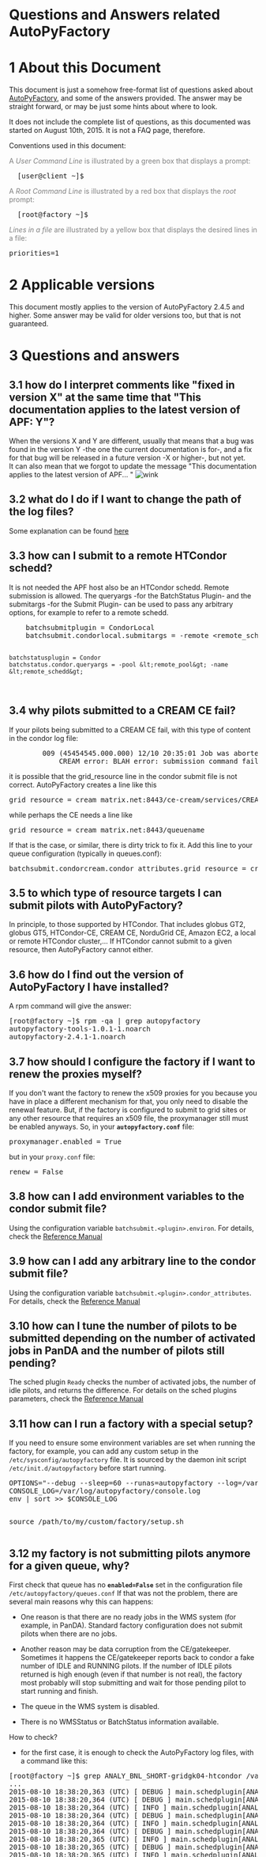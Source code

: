 </div>
<br>
<br>
<br>
<br>
<br>
<br>
<br>
<br>
<br>
<br>
<p />
<h1><a name="Questions_and_Answers_related_Au"></a>  Questions and Answers related AutoPyFactory </h1>


<p />
<h1><a name="1_About_this_Document"></a> 1  About this Document </h1>
<p />
This document is just a somehow free-format list of questions asked about <a href="../index.html" class="twikiLink">AutoPyFactory</a>, and some of the answers provided. 
The answer may be straight forward, or may be just some hints about where to look.
<p />
It does not include the complete list of questions, as this documented was started on August 10th, 2015. 
It is not a FAQ page, therefore.
<p />
<p />
Conventions used in this document:
<p />
<p />
<font color="#808080">A <i>User Command Line</i> is illustrated by a green box that displays a prompt:</font>
<p />
<pre class="screen">
  [user@client ~]$
</pre>
<p />
<font color="#808080">A <i>Root Command Line</i> is illustrated by a red box that displays the <em>root</em> prompt:</font>
<p />
<pre class="rootscreen">
  [root@factory ~]$
</pre>
<p />
<font color="#808080"><i>Lines in a file</i> are illustrated by a yellow box that displays the desired lines in a file:</font>
<pre class="file">
priorities=1
</pre>
<p />
<p />
<h1><a name="2_Applicable_versions"></a> 2  Applicable versions </h1>
This document mostly applies to the version of AutoPyFactory 2.4.5 and higher. Some answer may be valid for older versions too, but that is not guaranteed. 
<p />
<h1><a name="3_Questions_and_answers"></a> 3  Questions and answers </h1>
<p />
<!--
<p />
Maybe we need an entry on "condor configuration" ???
<p />
-->
<p />
<h2 class="twikinetRoundedAttachments"><span class="twikinetHeader"><a name="3_1_how_do_I_interpret_comments"></a> 3.1  how do I interpret comments like "fixed in version X" at the same time that "This documentation applies to the latest version of APF: Y"? </span></h2>
<p />
When the versions X and Y are different, usually that means that a bug was found in the version Y -the one the current documentation is for-, 
and a fix for that bug will be released in a future version -X or higher-, but not yet. 
<br>
It can also mean that we forgot to update the message "This documentation applies to the latest version of APF... " <img src="https://twiki.grid.iu.edu/twiki/pub/TWiki/SmiliesPlugin/wink.gif" alt="wink" title="wink" border="0" /> 
<p />
<h2 class="twikinetRoundedAttachments"><span class="twikinetHeader"><a name="3_2_what_do_I_do_if_I_want_to_ch"></a> 3.2  what do I do if I want to change the path of the log files? </span></h2>
<p />
Some explanation can be found <a href="AutoPyFactoryConfiguration.html#5_2_logrotation" target="_top">here</a> 
<p />
<h2 class="twikinetRoundedAttachments"><span class="twikinetHeader"><a name="3_3_how_can_I_submit_to_a_remote"></a> 3.3  how can I submit to a remote HTCondor schedd? </span></h2>
<p />
It is not needed the APF host also be an HTCondor schedd. 
Remote submission is allowed. 
The queryargs -for the BatchStatus Plugin- and the submitargs -for the Submit Plugin- can be used to pass any arbitrary options, for example to refer to a remote schedd.
<p />
<pre class="file">
    batchsubmitplugin = CondorLocal
    batchsubmit.condorlocal.submitargs = -remote &lt;remote_schedd&gt;:&lt;port&gt;
 
    batchstatusplugin = Condor
    batchstatus.condor.queryargs = -pool &lt;remote_pool&gt; -name &lt;remote_schedd&gt;
</pre>
<p />
<p />
<h2 class="twikinetRoundedAttachments"><span class="twikinetHeader"><a name="3_4_why_pilots_submitted_to_a_CR"></a> 3.4  why pilots submitted to a CREAM CE fail? </span></h2>
<p />
If your pilots being submitted to a CREAM CE fail, with this type of content in the condor log file:
<p />
<pre class="file">
        009 (45454545.000.000) 12/10 20:35:01 Job was aborted by the user.
            CREAM error: BLAH error: submission command failed (exit code = 1) (stdout:) (stderr:) N/A (jobId = CREAM123456789)
</pre>
<p />
it is possible that the grid_resource line in the condor submit file is not correct. 
AutoPyFactory creates a line like this
<p />
<pre class="file">
grid_resource = cream matrix.net:8443/ce-cream/services/CREAM2 pbs queuename
</pre>
<p />
while perhaps the CE needs a line like
<p />
<pre class="file">
grid_resource = cream matrix.net:8443/queuename
</pre>
<p />
If that is the case, or similar, there is dirty trick to fix it. Add this line to your queue configuration (typically in queues.conf):
<p />
<pre class="file">
batchsubmit.condorcream.condor_attributes.grid_resource = cream matrix.net:8443/queuename
</pre>
<p />
<p />
<p />
<h2 class="twikinetRoundedAttachments"><span class="twikinetHeader"><a name="3_5_to_which_type_of_resource_ta"></a> 3.5  to which type of resource targets I can submit pilots with AutoPyFactory? </span></h2>
<p />
In principle, to those supported by HTCondor. That includes globus GT2, globus GT5, HTCondor-CE, CREAM CE, NorduGrid CE, Amazon EC2, a local or remote HTCondor cluster,...
If HTCondor cannot submit to a given resource, then AutoPyFactory cannot either.
<p />
<h2 class="twikinetRoundedAttachments"><span class="twikinetHeader"><a name="3_6_how_do_I_find_out_the_versio"></a> 3.6  how do I find out the version of AutoPyFactory I have installed? </span></h2>
<p />
A rpm command will give the answer:
<p />
<pre class="rootscreen">
[root@factory ~]$ rpm -qa | grep autopyfactory
autopyfactory-tools-1.0.1-1.noarch
autopyfactory-2.4.1-1.noarch
</pre>
<p />
<h2 class="twikinetRoundedAttachments"><span class="twikinetHeader"><a name="3_7_how_should_I_configure_the_f"></a> 3.7  how should I configure the factory if I want to renew the proxies myself? </span></h2>
<p />
If you don't want the factory to renew the x509 proxies for you because you have in place a different mechanism for that, you only need to disable the renewal feature. 
But, if the factory is configured to submit to grid sites or any other resource that requires an x509 file, the proxymanager still must be enabled anyways. 
So, in your <code><b>autopyfactory.conf</b></code> file:
<p />
<pre class="file">
proxymanager.enabled = True
</pre>
<p />
but in your <code>proxy.conf</code> file:
<pre class="file">
renew = False
</pre>
<p />
<h2 class="twikinetRoundedAttachments"><span class="twikinetHeader"><a name="3_8_how_can_I_add_environment_va"></a> 3.8  how can I add environment variables to the condor submit file? </span></h2>
<p />
Using the configuration variable <code>batchsubmit.&lt;plugin&gt;.environ</code>. 
For details, check the <a href="AutoPyFactoryReferenceManual.html#6_5_Batch_Submit_Plugin_variable" target="_top">Reference Manual</a>
<p />
<h2 class="twikinetRoundedAttachments"><span class="twikinetHeader"><a name="3_9_how_can_I_add_any_arbitrary"></a> 3.9  how can I add any arbitrary line to the condor submit file? </span></h2>
<p />
Using the configuration variable <code>batchsubmit.&lt;plugin&gt;.condor_attributes</code>. 
For details, check the <a href="AutoPyFactoryReferenceManual.html#6_5_Batch_Submit_Plugin_variable" target="_top">Reference Manual</a>
<p />
<p />
<h2 class="twikinetRoundedAttachments"><span class="twikinetHeader"><a name="3_10_how_can_I_tune_the_number_o"></a> 3.10  how can I tune the number of pilots to be submitted depending on the number of activated jobs in PanDA and the number of pilots still pending? </span></h2>
<p />
The sched plugin <code>Ready</code> checks the number of activated jobs, the number of idle pilots, and returns the difference. 
For details on the sched plugins parameters, check the <a href="AutoPyFactoryReferenceManual.html#6_4_Sched_Plugin_variables" target="_top">Reference Manual</a>
<p />
<h2 class="twikinetRoundedAttachments"><span class="twikinetHeader"><a name="3_11_how_can_I_run_a_factory_wit"></a> 3.11  how can I run a factory with a special setup? </span></h2>
<p />
If you need to ensure some environment variables are set when running the factory, for example, you can add any custom setup in the <code>/etc/sysconfig/autopyfactory</code> file. It is sourced by the daemon init script <code>/etc/init.d/autopyfactory</code> before start running.  
<p />
<pre class="file">
OPTIONS="--debug --sleep=60 --runas=autopyfactory --log=/var/log/autopyfactory/autopyfactory.log"
CONSOLE_LOG=/var/log/autopyfactory/console.log
env | sort >> $CONSOLE_LOG

source /path/to/my/custom/factory/setup.sh
</pre>
<p />
<h2 class="twikinetRoundedAttachments"><span class="twikinetHeader"><a name="3_12_my_factory_is_not_submittin"></a> 3.12  my factory is not submitting pilots anymore for a given queue, why? </span></h2>
<p />
First check that queue has no <code><b>enabled=False</b></code> set in the configuration file <code>/etc/autopyfactory/queues.conf</code>
If that was not the problem, there are several main reasons why this can happens:
<p /> <ul>
<li> One reason is that there are no ready jobs in the WMS system (for example, in PanDA). Standard factory configuration does not submit pilots when there are no jobs.  
</li></ul> 
<p /> <ul>
<li> Another reason may be data corruption from the CE/gatekeeper. Sometimes it happens the CE/gatekeeper reports back to condor a fake number of IDLE and RUNNING pilots. If the number of IDLE pilots returned is high enough (even if that number is not real), the factory most probably will stop submitting and wait for those pending pilot to start running and finish. 
</li></ul> 
<p /> <ul>
<li> The queue in the WMS system is disabled.
</li></ul> 
<p /> <ul>
<li> There is no WMSStatus or BatchStatus information available.
</li></ul> 
<p />
How to check?
<p /> <ul>
<li> for the first case, it is enough to check the AutoPyFactory log files, with a command like this:
</li></ul> 
<p />
<pre class="rootscreen">
[root@factory ~]$ grep ANALY_BNL_SHORT-gridgk04-htcondor /var/log/autopyfactory/autopyfactory.log | grep schedplugin
...
2015-08-10 18:38:20,363 (UTC) [ DEBUG ] main.schedplugin[ANALY_BNL_SHORT-gridgk04-htcondor] ReadySchedPlugin.py:34 calcSubmitNum(): Starting.
2015-08-10 18:38:20,364 (UTC) [ DEBUG ] main.schedplugin[ANALY_BNL_SHORT-gridgk04-htcondor] ReadySchedPlugin.py:60 _calc(): pending = 10 running = 17 offset = 0
2015-08-10 18:38:20,364 (UTC) [ INFO ] main.schedplugin[ANALY_BNL_SHORT-gridgk04-htcondor] ReadySchedPlugin.py:68 _calc(): input=0; activated=83; offset=0 pending=10; running=17; Return=73
2015-08-10 18:38:20,364 (UTC) [ DEBUG ] main.schedplugin[ANALY_BNL_SHORT-gridgk04-htcondor] ScaleSchedPlugin.py:31 calcSubmitNum(): Starting with n=73
2015-08-10 18:38:20,364 (UTC) [ INFO ] main.schedplugin[ANALY_BNL_SHORT-gridgk04-htcondor] ScaleSchedPlugin.py:36 calcSubmitNum(): Return=19
2015-08-10 18:38:20,364 (UTC) [ DEBUG ] main.schedplugin[ANALY_BNL_SHORT-gridgk04-htcondor] MaxPerCycleSchedPlugin.py:23 calcSubmitNum(): Starting with n=19
2015-08-10 18:38:20,365 (UTC) [ INFO ] main.schedplugin[ANALY_BNL_SHORT-gridgk04-htcondor] MaxPerCycleSchedPlugin.py:35 calcSubmitNum(): input=19; Return=19
2015-08-10 18:38:20,365 (UTC) [ DEBUG ] main.schedplugin[ANALY_BNL_SHORT-gridgk04-htcondor] MinPerCycleSchedPlugin.py:24 calcSubmitNum(): Starting with n=19
2015-08-10 18:38:20,365 (UTC) [ INFO ] main.schedplugin[ANALY_BNL_SHORT-gridgk04-htcondor] MinPerCycleSchedPlugin.py:34 calcSubmitNum(): Return=19
2015-08-10 18:38:20,365 (UTC) [ DEBUG ] main.schedplugin[ANALY_BNL_SHORT-gridgk04-htcondor] StatusTestSchedPlugin.py:26 calcSubmitNum(): Starting.
2015-08-10 18:38:20,366 (UTC) [ DEBUG ] main.schedplugin[ANALY_BNL_SHORT-gridgk04-htcondor] StatusTestSchedPlugin.py:37 calcSubmitNum(): site status is online
2015-08-10 18:38:20,366 (UTC) [ INFO ] main.schedplugin[ANALY_BNL_SHORT-gridgk04-htcondor] StatusTestSchedPlugin.py:45 calcSubmitNum(): [Queue is not test] input=19; Return=19
2015-08-10 18:38:20,366 (UTC) [ DEBUG ] main.schedplugin[ANALY_BNL_SHORT-gridgk04-htcondor] StatusOfflineSchedPlugin.py:29 calcSubmitNum(): Starting.
2015-08-10 18:38:20,366 (UTC) [ DEBUG ] main.schedplugin[ANALY_BNL_SHORT-gridgk04-htcondor] StatusOfflineSchedPlugin.py:51 calcSubmitNum(): site status is online
2015-08-10 18:38:20,367 (UTC) [ INFO ] main.schedplugin[ANALY_BNL_SHORT-gridgk04-htcondor] StatusOfflineSchedPlugin.py:66 calcSubmitNum(): [Queue is not offline] input=19; Return=19
2015-08-10 18:38:20,367 (UTC) [ DEBUG ] main.schedplugin[ANALY_BNL_SHORT-gridgk04-htcondor] MaxPendingSchedPlugin.py:25 calcSubmitNum(): Starting with n=19
2015-08-10 18:38:20,367 (UTC) [ DEBUG ] main.schedplugin[ANALY_BNL_SHORT-gridgk04-htcondor] MaxPendingSchedPlugin.py:36 calcSubmitNum(): Pending is 10
2015-08-10 18:38:20,367 (UTC) [ INFO ] main.schedplugin[ANALY_BNL_SHORT-gridgk04-htcondor] MaxPendingSchedPlugin.py:53 calcSubmitNum(): Return=0 
</pre>
<p />
Pay attention to the messages coming from the ReadySchedPlugin. Field <strong>Activated</strong> will tell you is there are jobs or not. 
<p /> <ul>
<li> For the second scenario, best way is to run condor_q and see how it says. When possible, print the JobStatus information, or equivalent:
</li></ul> 
<p />
<pre class="rootscreen">
[root@factory ~]$ condor_q  -format '%s.' ClusterId -format '%s ' ProcId -format ' MATCH_APF_QUEUE=%s' match_apf_queue -format ' JobStatus=%d\n' JobStatus 
1230.0 MATCH_APF_QUEUE=BNL_PROD-gridgk01-htcondor JobStatus=1
1231.0 MATCH_APF_QUEUE=BNL_ATLAS_2-gridgk04-htcondor JobStatus=2
1232.0 MATCH_APF_QUEUE=ANALY_BNL_LONG-gridgk01-htcondor JobStatus=2
1233.0 MATCH_APF_QUEUE=BNL_ATLAS_2-gridgk01-htcondor JobStatus=2
1234.0 MATCH_APF_QUEUE=BNL_ATLAS_2-gridgk07-htcondor JobStatus=2
1235.0 MATCH_APF_QUEUE=BNL_PROD_MCORE-gridgk07-htcondor JobStatus=1
</pre>
<p />
Also, when it is installed, try running command apf-queue-status
<p />
<pre class="rootscreen">
[root@factory ~]$ apf-queue-status
Mon Aug 10 15:12:24 2015
-----------------------------------------------------------------
ANALY_BNL_LONG-gridgk04-htcondor 	UNSUB = 0	IDLE = 4	RUNNING = 29	COMPLETE = 0	HELD = 0	ERROR = 0	REMOVED = 0	
ANALY_BNL_LONG-gridgk05      	UNSUB = 0	PENDING = 10	STAGE_IN = 0	ACTIVE = 10	STAGE_OUT = 0	SUSP = 0	DONE = 0	FAILED = 0	
</pre>
<p />
<p /> <ul>
<li> the 3rd case applies mostly to PanDA. Check if the PanDA queue is <strong>offline</strong>. In that case, AutoPyFactory usually does not submit pilots.
</li></ul> 
<p /> <ul>
<li> Besides all of that, you can also check the queue object has actually been created. A grep command like this may help:
</li></ul> 
<p />
<pre class="rootscreen">
[root@factory ~]$ grep "APFQueue: Initializing object..." /var/log/autopyfactory/autopyfactory.log
...
2015-08-10 19:31:51,271 (UTC) [ DEBUG ] main.apfqueue[ANALY_BNL_LONG-gridgk02-htcondor] factory.py:870 __init__(): APFQueue: Initializing object...
2015-08-10 19:31:51,557 (UTC) [ DEBUG ] main.apfqueue[BNL_ATLAS_RCF-gridgk02-htcondor] factory.py:870 __init__(): APFQueue: Initializing object...
2015-08-10 19:31:51,859 (UTC) [ DEBUG ] main.apfqueue[BNL_ATLAS_RCF-gridgk06-htcondor] factory.py:870 __init__(): APFQueue: Initializing object...
...
</pre>
<p /> <ul>
<li> When there is no WMS Status or Batch Status information available, the Sched Plugin Ready returns 0. To check if that is the case, search for a line like this in the logs file:
</li></ul> 
<p />
<pre class="file">
2015-11-30 03:33:14,326 (UTC) [ WARNING ] main.schedplugin[A_QUEUE_AT_A_SOTE] ReadySchedPlugin.py:39 calcSubmitNum(): Missing info. wmsinfo is WMSQueueInfo: notready=0, ready=532,     running=314, done=0, failed=0, unknown=0 batchinfo is None
</pre>
<p />
If the WMSQueueInfo is None, something is broken in the communication with the WMS service (for example, with a PanDA server).
If the batchinfo is None, most probably the condor daemon is not running and command condor_q does not work.
<p />
<p />
<h2 class="twikinetRoundedAttachments"><span class="twikinetHeader"><a name="3_13_I_do_not_want_my_factory_to"></a> 3.13  I do not want my factory to show up in the generic AutoPyFactory web monitor </span></h2>
<p />
Solution currently for this is to remove the config variable <code><b>monitorsection</b></code> from file <code>/etc/autopyfactory/queues.conf</code>
<p />
<p />
<h2 class="twikinetRoundedAttachments"><span class="twikinetHeader"><a name="3_14_how_can_I_increase_the_verb"></a> 3.14  how can I increase the verbosity level in the log files? </span></h2>
<p />
Edit file <code>/etc/sysconfig/autopyfactory</code> and change the loglevel from INFO level to DEBUG level:
<p />
<pre class="file">
OPTIONS="--debug --sleep=60 --runas=autopyfactory --log=/var/log/autopyfactory/autopyfactory.log"
</pre>
<p />
<h2 class="twikinetRoundedAttachments"><span class="twikinetHeader"><a name="3_15_How_can_I_change_the_non_ro"></a> 3.15  How can I change the non-root running user? </span></h2>
<p />
The default configuration sets the factory to run as user <strong>autopyfactory</strong>.
That can be changed in file <code>/etc/sysconfig/autopyfactory</code>, via the configuration variable <code><b>--runas</b></code>
<p />
<pre class="file">
OPTIONS="--debug --sleep=60 --runas=autopyfactory --log=/var/log/autopyfactory/autopyfactory.log"
</pre>
<p />
Note that the RPM creates user account <strong>autopyfactory</strong> during the installation process. If you want to run as a different user, you will need to create that account manually.
<p />
<h2 class="twikinetRoundedAttachments"><span class="twikinetHeader"><a name="3_16_How_can_I_force_the_value_o"></a> 3.16  How can I force the value of variable arguments in the condor submit file to be enclosed in between quotes? </span></h2>
<p />
If you want the condor submit file to look like this
<p />
<pre class="file">
arguments = "--wrapperloglevel=debug ...-p 25443 -u user -u managed"
</pre>
<p />
you only need to add the quoutes in the queues configuration file. Typically, like this:
<p />
<pre class="file">
[DEFAULT]
executable.defaultarguments = --wrapperloglevel=debug ...-p 25443 -u user

[ANALY_QUEUE]
executable.arguments = "%(executable.defaultarguments)s -u managed"
</pre>
<p />
<h2 class="twikinetRoundedAttachments"><span class="twikinetHeader"><a name="3_17_I_have_variables_in_the_DEF"></a> 3.17  I have variables in the <code>[DEFAULT]</code> section whose value requires interpolation, and they fail on some sections </span></h2>
<p />
When the <code>[DEFAULT]</code> section in a given configuration file contains variables like this
<p />
<pre class="file">
[DEFAULT]
foo = %(bar)s blah
</pre>
<p />
the variable <code>bar</code> is expected to be defined in every section of that configuration file.
When that is not the case, a traceback like this is printed out:
<p />
<pre class="rootscreen">
    self._interpolate_some(option, L, rawval, section, vars, 1)
  File "/usr/lib64/python2.6/ConfigParser.py", line 646, in _interpolate_some
    option, section, rest, var)
InterpolationMissingOptionError: Bad value substitution:
section: [ANALY_TRIUMF_ARC-ce3]
option : foo
key    : bar
rawval : blah
</pre>
<p />
This will mostly ocurr in the case of queues configuration files, where the variable <code>foo</code> is being resolved in a section where it is not needed. 
The simplest solution is to provide for a fake value for token <code>bar</code> to allow the interpolation to work.
If that is not desired because it is confusing, or there are too many sections where it happens, then a good idea is to split the configuration file into two separate files, each one with the right <code>[DEFAULT]</code> section, and list both of them, split by comma, in the factory configuration file.
<p />
<p />
<h2 class="twikinetRoundedAttachments"><span class="twikinetHeader"><a name="3_18_what_do_I_do_when_I_don_t_w"></a> 3.18  what do I do when I don't want to use an X509 proxy? </span></h2>
<p />
To avoid AutoPyFactory from trying to get X509 credentials, set the variable <code>batchsumit.&lt;your_submit_plugin&gt;.proxy</code> to <code>None</code>
<p />
<h1><a name="4_Troubleshooting"></a> 4  Troubleshooting </h1>
<p />
This section contains reported tracebacks and other misbehavior, and their possible explanation.
They mean there is a bug in the code, otherwise, no traceback should appear in the log files. But bugs happen. And, even if they are fixed in the next release, the problem persist for those instances running old versions. 
<p />
<h2 class="twikinetRoundedAttachments"><span class="twikinetHeader"><a name="4_1_qcl_dir"></a> 4.1  qcl_dir </span></h2>
<p />
<pre class="file">
2017-03-03 08:29:53,565 (UTC) [ ERROR ] main factory.py:435 run(): Traceback (most recent call last):
  File "/usr/lib/python2.6/site-packages/autopyfactory/factory.py", line 411, in run
    f.run()
  File "/usr/lib/python2.6/site-packages/autopyfactory/factory.py", line 657, in run
    self.reconfig()
  File "/usr/lib/python2.6/site-packages/autopyfactory/factory.py", line 695, in reconfig
    tmpqcl = config_plugin.getConfig()
  File "/usr/lib/python2.6/site-packages/autopyfactory/plugins/factory/config/File.py", line 69, in getConfig
    raise ConfigFailure('Failed to create queues ConfigLoader: %s' %err)
ConfigFailure: Failed to create queues ConfigLoader: local variable 'qcl_dir' referenced before assignment
</pre>
<p />
A traceback related variable <code>qcl_dir</code> usually means the configuration variable <code>queuesDirConf</code> has been set in file <code>autopyfactory.con</code>, but the directory does not actually exists, or it is empty. 
<br>
Most probably, after a fresh deployment, it is set as <code>queuesDirConf = /etc/autopyfactory/queues.d/</code>, but that directory does not exists.
<br>
Note: fixed in version 2.4.10
<p />
<h2 class="twikinetRoundedAttachments"><span class="twikinetHeader"><a name="4_2_condor_q_against_remote_pool"></a> 4.2  condor_q against remote pool </span></h2>
<p />
<pre class="file">
2017-03-10 17:47:20,581 (UTC) [ WARNING ] main.condor condor.py:356 querycondor(): Leaving with bad return code. rc=1 err=Error: Collector has no record of schedd/submitter
</pre>
<p />
This happens due a bug in the code that creates the condor_q command line incorrectly, with a missing white space between arguments.
<br>
Note: fixed in version 2.4.10
<p /> 


</body></html>
